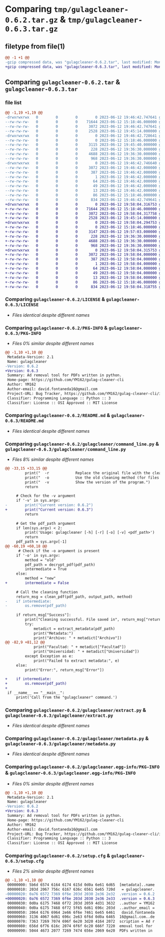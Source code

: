 # Comparing `tmp/gulagcleaner-0.6.2.tar.gz` & `tmp/gulagcleaner-0.6.3.tar.gz`

## filetype from file(1)

```diff
@@ -1 +1 @@
-gzip compressed data, was "gulagcleaner-0.6.2.tar", last modified: Mon Jun 12 19:46:42 2023, max compression
+gzip compressed data, was "gulagcleaner-0.6.3.tar", last modified: Mon Jun 12 19:58:04 2023, max compression
```

## Comparing `gulagcleaner-0.6.2.tar` & `gulagcleaner-0.6.3.tar`

### file list

```diff
@@ -1,19 +1,19 @@
-drwxrwxrwx   0        0        0        0 2023-06-12 19:46:42.747641 gulagcleaner-0.6.2/
--rw-rw-rw-   0        0        0    71644 2023-06-12 15:18:46.000000 gulagcleaner-0.6.2/LICENSE
--rw-rw-rw-   0        0        0     3072 2023-06-12 19:46:42.747641 gulagcleaner-0.6.2/PKG-INFO
--rw-rw-rw-   0        0        0     2528 2023-06-12 19:45:14.000000 gulagcleaner-0.6.2/README.md
-drwxrwxrwx   0        0        0        0 2023-06-12 19:46:42.728641 gulagcleaner-0.6.2/gulagcleaner/
--rw-rw-rw-   0        0        0        0 2023-06-12 15:18:46.000000 gulagcleaner-0.6.2/gulagcleaner/__init__.py
--rw-rw-rw-   0        0        0     3115 2023-06-12 19:45:40.000000 gulagcleaner-0.6.2/gulagcleaner/command_line.py
--rw-rw-rw-   0        0        0      228 2023-06-12 19:36:30.000000 gulagcleaner-0.6.2/gulagcleaner/decrypt.py
--rw-rw-rw-   0        0        0     4688 2023-06-12 19:36:30.000000 gulagcleaner-0.6.2/gulagcleaner/extract.py
--rw-rw-rw-   0        0        0      968 2023-06-12 19:36:30.000000 gulagcleaner-0.6.2/gulagcleaner/metadata.py
-drwxrwxrwx   0        0        0        0 2023-06-12 19:46:42.746640 gulagcleaner-0.6.2/gulagcleaner.egg-info/
--rw-rw-rw-   0        0        0     3072 2023-06-12 19:46:42.000000 gulagcleaner-0.6.2/gulagcleaner.egg-info/PKG-INFO
--rw-rw-rw-   0        0        0      387 2023-06-12 19:46:42.000000 gulagcleaner-0.6.2/gulagcleaner.egg-info/SOURCES.txt
--rw-rw-rw-   0        0        0        1 2023-06-12 19:46:42.000000 gulagcleaner-0.6.2/gulagcleaner.egg-info/dependency_links.txt
--rw-rw-rw-   0        0        0       64 2023-06-12 19:46:42.000000 gulagcleaner-0.6.2/gulagcleaner.egg-info/entry_points.txt
--rw-rw-rw-   0        0        0       49 2023-06-12 19:46:42.000000 gulagcleaner-0.6.2/gulagcleaner.egg-info/requires.txt
--rw-rw-rw-   0        0        0       13 2023-06-12 19:46:42.000000 gulagcleaner-0.6.2/gulagcleaner.egg-info/top_level.txt
--rw-rw-rw-   0        0        0       86 2023-06-12 15:18:46.000000 gulagcleaner-0.6.2/pyproject.toml
--rw-rw-rw-   0        0        0      834 2023-06-12 19:46:42.749641 gulagcleaner-0.6.2/setup.cfg
+drwxrwxrwx   0        0        0        0 2023-06-12 19:58:04.316753 gulagcleaner-0.6.3/
+-rw-rw-rw-   0        0        0    71644 2023-06-12 15:18:46.000000 gulagcleaner-0.6.3/LICENSE
+-rw-rw-rw-   0        0        0     3072 2023-06-12 19:58:04.317758 gulagcleaner-0.6.3/PKG-INFO
+-rw-rw-rw-   0        0        0     2528 2023-06-12 19:45:14.000000 gulagcleaner-0.6.3/README.md
+drwxrwxrwx   0        0        0        0 2023-06-12 19:58:04.294753 gulagcleaner-0.6.3/gulagcleaner/
+-rw-rw-rw-   0        0        0        0 2023-06-12 15:18:46.000000 gulagcleaner-0.6.3/gulagcleaner/__init__.py
+-rw-rw-rw-   0        0        0     3147 2023-06-12 19:57:03.000000 gulagcleaner-0.6.3/gulagcleaner/command_line.py
+-rw-rw-rw-   0        0        0      228 2023-06-12 19:36:30.000000 gulagcleaner-0.6.3/gulagcleaner/decrypt.py
+-rw-rw-rw-   0        0        0     4688 2023-06-12 19:36:30.000000 gulagcleaner-0.6.3/gulagcleaner/extract.py
+-rw-rw-rw-   0        0        0      968 2023-06-12 19:36:30.000000 gulagcleaner-0.6.3/gulagcleaner/metadata.py
+drwxrwxrwx   0        0        0        0 2023-06-12 19:58:04.315753 gulagcleaner-0.6.3/gulagcleaner.egg-info/
+-rw-rw-rw-   0        0        0     3072 2023-06-12 19:58:04.000000 gulagcleaner-0.6.3/gulagcleaner.egg-info/PKG-INFO
+-rw-rw-rw-   0        0        0      387 2023-06-12 19:58:04.000000 gulagcleaner-0.6.3/gulagcleaner.egg-info/SOURCES.txt
+-rw-rw-rw-   0        0        0        1 2023-06-12 19:58:04.000000 gulagcleaner-0.6.3/gulagcleaner.egg-info/dependency_links.txt
+-rw-rw-rw-   0        0        0       64 2023-06-12 19:58:04.000000 gulagcleaner-0.6.3/gulagcleaner.egg-info/entry_points.txt
+-rw-rw-rw-   0        0        0       49 2023-06-12 19:58:04.000000 gulagcleaner-0.6.3/gulagcleaner.egg-info/requires.txt
+-rw-rw-rw-   0        0        0       13 2023-06-12 19:58:04.000000 gulagcleaner-0.6.3/gulagcleaner.egg-info/top_level.txt
+-rw-rw-rw-   0        0        0       86 2023-06-12 15:18:46.000000 gulagcleaner-0.6.3/pyproject.toml
+-rw-rw-rw-   0        0        0      834 2023-06-12 19:58:04.318755 gulagcleaner-0.6.3/setup.cfg
```

### Comparing `gulagcleaner-0.6.2/LICENSE` & `gulagcleaner-0.6.3/LICENSE`

 * *Files identical despite different names*

### Comparing `gulagcleaner-0.6.2/PKG-INFO` & `gulagcleaner-0.6.3/PKG-INFO`

 * *Files 0% similar despite different names*

```diff
@@ -1,10 +1,10 @@
 Metadata-Version: 2.1
 Name: gulagcleaner
-Version: 0.6.2
+Version: 0.6.3
 Summary: Ad removal tool for PDFs written in python.
 Home-page: https://github.com/YM162/gulag-cleaner-cli
 Author: YM162
 Author-email: david.fontaneda16@gmail.com
 Project-URL: Bug Tracker, https://github.com/YM162/gulag-cleaner-cli/issues
 Classifier: Programming Language :: Python :: 3
 Classifier: License :: OSI Approved :: MIT License
```

### Comparing `gulagcleaner-0.6.2/README.md` & `gulagcleaner-0.6.3/README.md`

 * *Files identical despite different names*

### Comparing `gulagcleaner-0.6.2/gulagcleaner/command_line.py` & `gulagcleaner-0.6.3/gulagcleaner/command_line.py`

 * *Files 8% similar despite different names*

```diff
@@ -33,15 +33,15 @@
         print("  -r            Replace the original file with the cleaned file.")
         print("  -o            Use the old cleaning method (for files older than 18/05/2023).")
         print("  -v            Show the version of the program.")
         return
 
     # Check for the -v argument
     if '-v' in sys.argv:
-        print("Current version: 0.6.2")
+        print("Current version: 0.6.3")
         return
 
     # Get the pdf_path argument
     if len(sys.argv) < 2:
         print('Usage: gulagcleaner [-h] [-r] [-o] [-v] <pdf_path>')
         return
     pdf_path = sys.argv[-1]
@@ -60,19 +60,18 @@
      # Check if the -o argument is present
     if '-o' in sys.argv:
         method = "old"
         pdf_path = decrypt_pdf(pdf_path)
         intermediate = True
     else:
         method = "new"
+        intermediate = False
     
     # Call the cleaning function
     return_msg = clean_pdf(pdf_path, output_path, method)
-    if intermediate:
-        os.remove(pdf_path)
 
     if return_msg["Success"]:
         print("Cleaning successful. File saved in", return_msg["return_path"])
         try:
             metadict = extract_metadata(pdf_path)
             print("Metadata:")
             print("Archivo: " + metadict["Archivo"])
@@ -82,9 +81,12 @@
             print("Facultad: " + metadict["Facultad"])
             print("Universidad: " + metadict["Universidad"])
         except Exception as e:
             print("Failed to extract metadata:", e)            
     else:
         print("Error:", return_msg["Error"])
 
+    if intermediate:
+        os.remove(pdf_path)
+
 if __name__ == "__main__":
     print('Call from the "gulagcleaner" command.')
```

### Comparing `gulagcleaner-0.6.2/gulagcleaner/extract.py` & `gulagcleaner-0.6.3/gulagcleaner/extract.py`

 * *Files identical despite different names*

### Comparing `gulagcleaner-0.6.2/gulagcleaner/metadata.py` & `gulagcleaner-0.6.3/gulagcleaner/metadata.py`

 * *Files identical despite different names*

### Comparing `gulagcleaner-0.6.2/gulagcleaner.egg-info/PKG-INFO` & `gulagcleaner-0.6.3/gulagcleaner.egg-info/PKG-INFO`

 * *Files 0% similar despite different names*

```diff
@@ -1,10 +1,10 @@
 Metadata-Version: 2.1
 Name: gulagcleaner
-Version: 0.6.2
+Version: 0.6.3
 Summary: Ad removal tool for PDFs written in python.
 Home-page: https://github.com/YM162/gulag-cleaner-cli
 Author: YM162
 Author-email: david.fontaneda16@gmail.com
 Project-URL: Bug Tracker, https://github.com/YM162/gulag-cleaner-cli/issues
 Classifier: Programming Language :: Python :: 3
 Classifier: License :: OSI Approved :: MIT License
```

### Comparing `gulagcleaner-0.6.2/setup.cfg` & `gulagcleaner-0.6.3/setup.cfg`

 * *Files 2% similar despite different names*

```diff
@@ -1,10 +1,10 @@
 00000000: 5b6d 6574 6164 6174 615d 0d0a 6e61 6d65  [metadata]..name
 00000010: 203d 2067 756c 6167 636c 6561 6e65 720d   = gulagcleaner.
-00000020: 0a76 6572 7369 6f6e 203d 2030 2e36 2e32  .version = 0.6.2
+00000020: 0a76 6572 7369 6f6e 203d 2030 2e36 2e33  .version = 0.6.3
 00000030: 0d0a 6175 7468 6f72 203d 2059 4d31 3632  ..author = YM162
 00000040: 0d0a 6175 7468 6f72 5f65 6d61 696c 203d  ..author_email =
 00000050: 2064 6176 6964 2e66 6f6e 7461 6e65 6461   david.fontaneda
 00000060: 3136 4067 6d61 696c 2e63 6f6d 0d0a 6465  16@gmail.com..de
 00000070: 7363 7269 7074 696f 6e20 3d20 4164 2072  scription = Ad r
 00000080: 656d 6f76 616c 2074 6f6f 6c20 666f 7220  emoval tool for 
 00000090: 5044 4673 2077 7269 7474 656e 2069 6e20  PDFs written in
```


